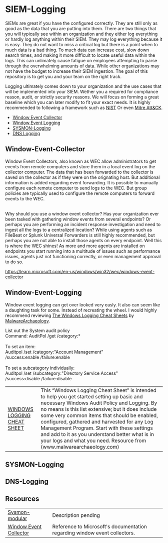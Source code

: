 # SIEM-Logging
SIEMs are great if you have the configured correctly. They are still only as good as the data that you are putting into them. There are two things that you will typically see within an organization and they either log everything or hardly log anything within their SIEM. They may log everything because it is easy. They do not want to miss a critical log but there is a point when to much data is a bad thing. To much data can increase cost, slow down search times, and making it more difficult to locate useful data within the logs. This can unlimately cause fatigue on employees attempting to parse through the overwhelming amounts of data. While other organizations may not have the budget to increase their SIEM ingestion. The goal of this repository is to get you and your team on the right track.  <br />

Logging ultimately comes down to your organization and the use cases that will be implemented into your SIEM. Wether you a required for compliance reason, audit, or strictly security reasons. We will focus on forming a great baseline which you can later modify to fit your exact needs. It is highly recommended to following a framework such as [NIST](https://www.nist.gov/) Or even [Mitre Att&CK](https://attack.mitre.org/). <br />

- [Window Event Collector](#Window-Event-Collector)
- [Window Event Logging](#Window-Event-Logging)
- [SYSMON-Logging](#SYSMON)
- [DNS Logging](#DNS-Logging)

## Window-Event-Collector
Window Event Collectors, also known as WEC allow administrators to get events from remote computers and store them in a local event log on the collector computer. The data that has been forwarded to the collector is saved on the collector as if they were on the orignating host. But additional information is added regarding event forwarding. It is possible to manually configure each remote computer to send logs to the WEC. But group policies are typically used to configure the remote computers to forward events to the WEC.<br /><br />

Why should you use a window event collector? Has your organization ever been tasked with gathering window events from several endpoints? Or perhaps you are performing an incident response investigation and need to ingest all the logs to a centralized location? While using agents such as FileBeat or Splunk Universal Forwarders is still highly recommended, but perhaps you are not able to install those agents on every endpoint. Well this is where the WEC shines! As more and more agents are installed on endpoints you start running into a multitude of issues such as performance issues, agents just not functioning correctly, or even management approval to do so. <br />

https://learn.microsoft.com/en-us/windows/win32/wec/windows-event-collector

## Window-Event-Logging
Window event logging can get over looked very easly. It also can seem like a daughting task for some. Instead of recreating the wheel. I would highly recommend reviewing [The Windows Logging Cheat Sheets](https://www.malwarearchaeology.com/cheat-sheets) by [MalwareArchaeology](https://www.malwarearchaeology.com).<br />

List out the System audit policy<br />
Command: AuditPol /get /category:* <br /><br />
To set an item:<br />
Auditpol /set /category:"Account Management"<br />
/success:enable /failure:enable<br /><br />
To set a subcategory individually:<br />
Auditpol /set /subcategory:"Directory Service Access"<br />
/success:disable /failure:disable<br />




<table>
    <tr>
        <td>
            <a href="https://static1.squarespace.com/static/552092d5e4b0661088167e5c/t/5c586681f4e1fced3ce1308b/1549297281905/Windows+Logging+Cheat+Sheet_ver_Feb_2019.pdf" target="_blank">WINDOWS LOGGING CHEAT SHEET</a>
        </td>
        <td>
            This “Windows Logging Cheat Sheet” is intended to help you get started setting
up basic and necessary Windows Audit Policy and Logging. By no means is this list
extensive; but it does include some very common items that should be enabled,
configured, gathered and harvested for any Log Management Program. Start with
these settings and add to it as you understand better what is in your logs and
what you need. Resource from (www.malwarearchaeology.com)
        </td>
    </tr>
</table>

## SYSMON-Logging
## DNS-Logging
## Resources
<table>
    <tr>
        <td>
            <a href="https://github.com/olafhartong/sysmon-modular" target="_blank">Sysmon-modular</a>
        </td>
        <td>
            Description pending
        </td>
    </tr>
        <tr>
        <td>
            <a href="https://learn.microsoft.com/en-us/windows/win32/wec/windows-event-collector" target="_blank">Window Event Collector</a>
        </td>
        <td>
            Reference to Microsoft's documentation regarding window event collectors.
        </td>
    </tr>
</table>
